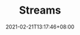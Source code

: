 ---
title: "Streams"
description: ""
date: 2021-02-21T13:17:46+08:00
lastmod: 2021-02-21T13:17:46+08:00
draft: false
images: []
---